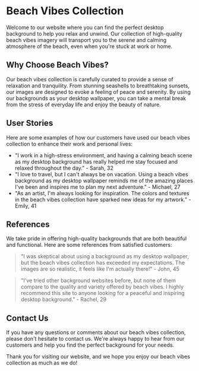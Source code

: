 <!--font:Dancing Script-->

# Beach Vibes Collection

<!--font:Barlow Condensed-->

Welcome to our website where you can find the perfect desktop background to help you relax and unwind. Our collection of high-quality beach vibes imagery will transport you to the serene and calming atmosphere of the beach, even when you're stuck at work or home.

## Why Choose Beach Vibes?

Our beach vibes collection is carefully curated to provide a sense of relaxation and tranquility. From stunning seashells to breathtaking sunsets, our images are designed to evoke a feeling of peace and serenity. By using our backgrounds as your desktop wallpaper, you can take a mental break from the stress of everyday life and enjoy the beauty of nature.

## User Stories

Here are some examples of how our customers have used our beach vibes collection to enhance their work and personal lives:

-   "I work in a high-stress environment, and having a calming beach scene as my desktop background has really helped me stay focused and relaxed throughout the day." - Sarah, 32
-   "I love to travel, but I can't always be on vacation. Using a beach vibes background as my desktop wallpaper reminds me of the amazing places I've been and inspires me to plan my next adventure." - Michael, 27
-   "As an artist, I'm always looking for inspiration. The colors and textures in the beach vibes collection have sparked new ideas for my artwork." - Emily, 41

## References

We take pride in offering high-quality backgrounds that are both beautiful and functional. Here are some references from satisfied customers:

> "I was skeptical about using a background as my desktop wallpaper, but the beach vibes collection has exceeded my expectations. The images are so realistic, it feels like I'm actually there!" - John, 45

> "I've tried other background websites before, but none of them compare to the quality and variety offered by beach vibes. I highly recommend this site to anyone looking for a peaceful and inspiring desktop background." - Rachel, 29

## Contact Us

If you have any questions or comments about our beach vibes collection, please don't hesitate to contact us. We're always happy to hear from our customers and help you find the perfect background for your needs.

Thank you for visiting our website, and we hope you enjoy our beach vibes collection as much as we do!

<!--

Write me content for website with wallpaper which alt text is:

"A close-up of a seashell on the beach"

The name/title of the page should not be 1:1 copy of the alt text but rather a real content of the website which is using this wallpaper.

- Use markdown format
- Start with heading
- Heading should be short and concise
- The content should look like a real website
- The website should not be about the wallpaper, wallpaper is just a related background
- Heading should be contain work "wallpaper" or "background"
- Include real sections like references, contact, user stories, etc. use things relevant to the page purpose.
- Feel free to use structure like headings, bullets, numbering, blockquotes, paragraphs, horizontal lines, etc.
- You can use formatting like bold or _italic_
- You can include UTF-8 emojis
- Links should be only #hash anchors (and you can refer to the document itself)
- Do not include images


---


# Beach Vibes Wallpaper for Your Desktop Background

Welcome to our website where you can find the perfect beach vibes wallpaper for your desktop background. Our collection of high-quality wallpapers will transport you to the serene and calming atmosphere of the beach, even when you're stuck at work or home.

## Why Choose Beach Vibes Wallpaper?

Our beach vibes wallpaper collection is carefully curated to provide a sense of relaxation and tranquility. The close-up of a seashell on the beach is just one example of the stunning imagery we offer. By using our wallpapers as your desktop background, you can take a mental break from the stress of everyday life and enjoy the beauty of nature.

## User Stories

Here are some examples of how our customers have used our beach vibes wallpaper to enhance their work and personal lives:

- "I work in a high-stress environment, and having a calming beach scene as my desktop background has really helped me stay focused and relaxed throughout the day." - Sarah, 32
- "I love to travel, but I can't always be on vacation. Using a beach vibes wallpaper as my desktop background reminds me of the amazing places I've been and inspires me to plan my next adventure." - Michael, 27
- "As an artist, I'm always looking for inspiration. The colors and textures in the beach vibes wallpaper collection have sparked new ideas for my artwork." - Emily, 41

## References

We take pride in offering high-quality wallpapers that are both beautiful and functional. Here are some references from satisfied customers:

> "I was skeptical about using a wallpaper as my desktop background, but the beach vibes collection has exceeded my expectations. The images are so realistic, it feels like I'm actually there!" - John, 45

> "I've tried other wallpaper websites before, but none of them compare to the quality and variety offered by beach vibes. I highly recommend this site to anyone looking for a peaceful and inspiring desktop background." - Rachel, 29

## Contact Us

If you have any questions or comments about our beach vibes wallpaper collection, please don't hesitate to contact us. We're always happy to hear from our customers and help you find the perfect wallpaper for your needs.

Thank you for visiting our website, and we hope you enjoy our beach vibes wallpaper as much as we do!


---


Heading should not include word "wallpaper". The website should not be about the wallpaper itself, wallpaper is just a related background, rewrite whole content.


---


# Relax and Unwind with Our Beach Vibes Collection

Welcome to our website where you can find the perfect desktop background to help you relax and unwind. Our collection of high-quality beach vibes imagery will transport you to the serene and calming atmosphere of the beach, even when you're stuck at work or home.

## Why Choose Beach Vibes?

Our beach vibes collection is carefully curated to provide a sense of relaxation and tranquility. From stunning seashells to breathtaking sunsets, our images are designed to evoke a feeling of peace and serenity. By using our backgrounds as your desktop wallpaper, you can take a mental break from the stress of everyday life and enjoy the beauty of nature.

## User Stories

Here are some examples of how our customers have used our beach vibes collection to enhance their work and personal lives:

- "I work in a high-stress environment, and having a calming beach scene as my desktop background has really helped me stay focused and relaxed throughout the day." - Sarah, 32
- "I love to travel, but I can't always be on vacation. Using a beach vibes background as my desktop wallpaper reminds me of the amazing places I've been and inspires me to plan my next adventure." - Michael, 27
- "As an artist, I'm always looking for inspiration. The colors and textures in the beach vibes collection have sparked new ideas for my artwork." - Emily, 41

## References

We take pride in offering high-quality backgrounds that are both beautiful and functional. Here are some references from satisfied customers:

> "I was skeptical about using a background as my desktop wallpaper, but the beach vibes collection has exceeded my expectations. The images are so realistic, it feels like I'm actually there!" - John, 45

> "I've tried other background websites before, but none of them compare to the quality and variety offered by beach vibes. I highly recommend this site to anyone looking for a peaceful and inspiring desktop background." - Rachel, 29

## Contact Us

If you have any questions or comments about our beach vibes collection, please don't hesitate to contact us. We're always happy to hear from our customers and help you find the perfect background for your needs.

Thank you for visiting our website, and we hope you enjoy our beach vibes collection as much as we do!

-->
